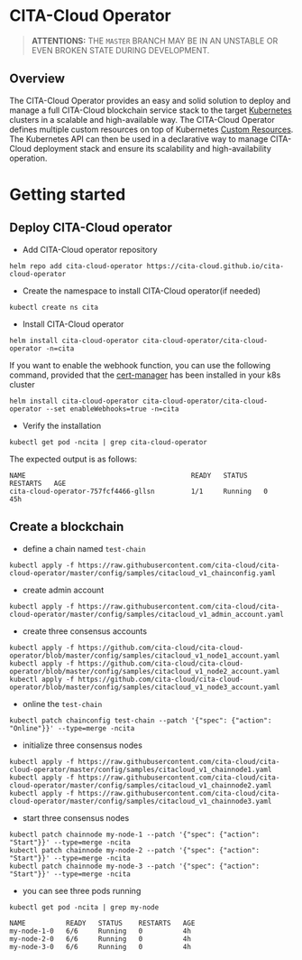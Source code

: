 # CITA-Cloud Operator

> **ATTENTIONS:** THE `MASTER` BRANCH MAY BE IN AN UNSTABLE OR EVEN BROKEN STATE DURING DEVELOPMENT.

## Overview

The CITA-Cloud Operator provides an easy and solid solution to deploy and manage a full CITA-Cloud blockchain service stack to the target [Kubernetes](https://kubernetes.io/) clusters in a scalable and high-available way. The CITA-Cloud Operator defines multiple custom resources on top of Kubernetes [Custom Resources](https://kubernetes.io/docs/concepts/extend-kubernetes/api-extension/custom-resources/). The Kubernetes API can then be used in a declarative way to manage CITA-Cloud deployment stack and ensure its scalability and high-availability operation.

# Getting started
## Deploy CITA-Cloud operator

- Add CITA-Cloud operator repository
```shell
helm repo add cita-cloud-operator https://cita-cloud.github.io/cita-cloud-operator
```

- Create the namespace to install CITA-Cloud operator(if needed)
```shell
kubectl create ns cita
```

- Install CITA-Cloud operator
```shell
helm install cita-cloud-operator cita-cloud-operator/cita-cloud-operator -n=cita
```
If you want to enable the webhook function, you can use the following command, provided that the [cert-manager](https://cert-manager.io/docs/installation/) has been installed in your k8s cluster
```shell
helm install cita-cloud-operator cita-cloud-operator/cita-cloud-operator --set enableWebhooks=true -n=cita 
```

- Verify the installation
```shell
kubectl get pod -ncita | grep cita-cloud-operator
```
The expected output is as follows:
```shell
NAME                                         READY   STATUS    RESTARTS   AGE
cita-cloud-operator-757fcf4466-gllsn         1/1     Running   0          45h
```

## Create a blockchain

- define a chain named `test-chain`
```shell
kubectl apply -f https://raw.githubusercontent.com/cita-cloud/cita-cloud-operator/master/config/samples/citacloud_v1_chainconfig.yaml
```

- create admin account
```shell
kubectl apply -f https://raw.githubusercontent.com/cita-cloud/cita-cloud-operator/master/config/samples/citacloud_v1_admin_account.yaml
```

- create three consensus accounts
```shell
kubectl apply -f https://github.com/cita-cloud/cita-cloud-operator/blob/master/config/samples/citacloud_v1_node1_account.yaml
kubectl apply -f https://github.com/cita-cloud/cita-cloud-operator/blob/master/config/samples/citacloud_v1_node2_account.yaml
kubectl apply -f https://github.com/cita-cloud/cita-cloud-operator/blob/master/config/samples/citacloud_v1_node3_account.yaml
```

- online the `test-chain`
```shell
kubectl patch chainconfig test-chain --patch '{"spec": {"action": "Online"}}' --type=merge -ncita
```

- initialize three consensus nodes
```shell
kubectl apply -f https://raw.githubusercontent.com/cita-cloud/cita-cloud-operator/master/config/samples/citacloud_v1_chainnode1.yaml
kubectl apply -f https://raw.githubusercontent.com/cita-cloud/cita-cloud-operator/master/config/samples/citacloud_v1_chainnode2.yaml
kubectl apply -f https://raw.githubusercontent.com/cita-cloud/cita-cloud-operator/master/config/samples/citacloud_v1_chainnode3.yaml
```

- start three consensus nodes
```shell
kubectl patch chainnode my-node-1 --patch '{"spec": {"action": "Start"}}' --type=merge -ncita
kubectl patch chainnode my-node-2 --patch '{"spec": {"action": "Start"}}' --type=merge -ncita
kubectl patch chainnode my-node-3 --patch '{"spec": {"action": "Start"}}' --type=merge -ncita
```

- you can see three pods running
```shell
kubectl get pod -ncita | grep my-node

NAME          READY   STATUS    RESTARTS   AGE
my-node-1-0   6/6     Running   0          4h
my-node-2-0   6/6     Running   0          4h
my-node-3-0   6/6     Running   0          4h
```



